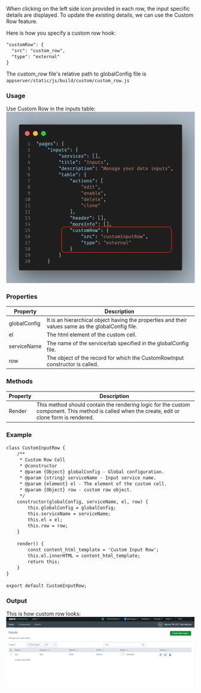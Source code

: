 When clicking on the left side icon provided in each row, the input specific details are displayed.
To update the existing details, we can use the Custom Row feature.

Here is how you specify a custom row hook:
```
"customRow": {
  "src": "custom_row",
  "type": "external"
}
```
The custom_row file's relative path to globalConfig file is `appserver/static/js/build/custom/custom_row.js`

### Usage

Use Custom Row in the inputs table:
![image](../images/Custom_Row_GlobalConfig.png)

### Properties

| Property          | Description |
| ----------------- | ----------- |
| globalConfig      | It is an hierarchical object having the properties and their values same as the globalConfig file. |
| el                | The html element of the custom cell. |
| serviceName       | The name of the service/tab specified in the globalConfig file. |
| row               | The object of the record for which the CustomRowInput constructor is called. |

### Methods

| Property          | Description |
| ----------------- | ----------- |
| Render            | This method should contain the rendering logic for the custom component. This method is called when the create, edit or clone form is rendered. |

### Example

```
class CustomInputRow {
    /**
     * Custom Row Cell
     * @constructor
     * @param {Object} globalConfig - Global configuration.
     * @param {string} serviceName - Input service name.
     * @param {element} el - The element of the custom cell.
     * @param {Object} row - custom row object.
     */
    constructor(globalConfig, serviceName, el, row) {
        this.globalConfig = globalConfig;
        this.serviceName = serviceName;
        this.el = el;
        this.row = row;
    }

    render() {
        const content_html_template = 'Custom Input Row';
        this.el.innerHTML = content_html_template;
        return this;
    }
}
 
export default CustomInputRow;
```

### Output

This is how custom row looks:
![image](../images/Custom_Row_Output.png)
